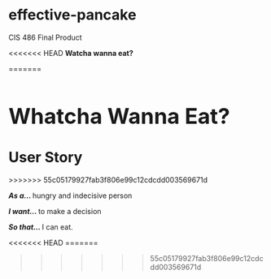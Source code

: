 # effective-pancake
CIS 486 Final Product


<<<<<<< HEAD
<b>Watcha wanna eat?</b>

=======
<h1 style="font-size:300%;">Whatcha Wanna Eat?</h1>

<h1>User Story</h1>
>>>>>>> 55c05179927fab3f806e99c12cdcdd003569671d

<p> <b><i> As a... </b></i>hungry and indecisive person</p>
<p> <b><i> I want... </b></i>to make a decision</p> 
<p> <b><i> So that... </b></i>I can eat.</p>
<<<<<<< HEAD
=======

>>>>>>> 55c05179927fab3f806e99c12cdcdd003569671d
